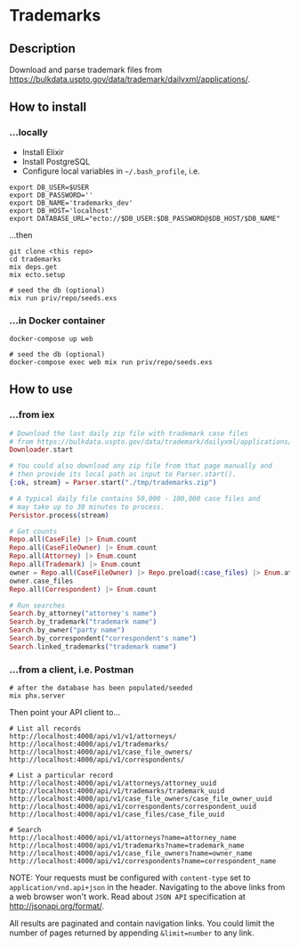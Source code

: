 # Trademarks

## Description

Download and parse trademark files from https://bulkdata.uspto.gov/data/trademark/dailyxml/applications/.

## How to install

### ...locally

- Install Elixir
- Install PostgreSQL
- Configure local variables in `~/.bash_profile`, i.e.
```
export DB_USER=$USER
export DB_PASSWORD=''
export DB_NAME='trademarks_dev'
export DB_HOST='localhost'
export DATABASE_URL="ecto://$DB_USER:$DB_PASSWORD@$DB_HOST/$DB_NAME"
```

...then

```
git clone <this repo>
cd trademarks
mix deps.get
mix ecto.setup

# seed the db (optional)
mix run priv/repo/seeds.exs
```

### ...in Docker container

```
docker-compose up web

# seed the db (optional)
docker-compose exec web mix run priv/repo/seeds.exs
```


## How to use

### ...from iex

```elixir
# Download the last daily zip file with trademark case files
# from https://bulkdata.uspto.gov/data/trademark/dailyxml/applications/
Downloader.start

# You could also download any zip file from that page manually and
# then provide its local path as input to Parser.start().
{:ok, stream} = Parser.start("./tmp/trademarks.zip")

# A typical daily file contains 50,000 - 100,000 case files and
# may take up to 30 minutes to process.
Persistor.process(stream)

# Get counts
Repo.all(CaseFile) |> Enum.count
Repo.all(CaseFileOwner) |> Enum.count
Repo.all(Attorney) |> Enum.count
Repo.all(Trademark) |> Enum.count
owner = Repo.all(CaseFileOwner) |> Repo.preload(:case_files) |> Enum.at(0)
owner.case_files
Repo.all(Correspondent) |> Enum.count

# Run searches
Search.by_attorney("attorney's name")
Search.by_trademark("trademark name")
Search.by_owner("party name")
Search.by_correspondent("correspondent's name")
Search.linked_trademarks("trademark name")
```

### ...from a client, i.e. Postman

```
# after the database has been populated/seeded
mix phx.server
```

Then point your API client to...

```
# List all records
http://localhost:4000/api/v1/v1/attorneys/
http://localhost:4000/api/v1/trademarks/
http://localhost:4000/api/v1/case_file_owners/
http://localhost:4000/api/v1/correspondents/

# List a particular record
http://localhost:4000/api/v1/attorneys/attorney_uuid
http://localhost:4000/api/v1/trademarks/trademark_uuid
http://localhost:4000/api/v1/case_file_owners/case_file_owner_uuid
http://localhost:4000/api/v1/correspondents/correspondent_uuid
http://localhost:4000/api/v1/case_files/case_file_uuid

# Search
http://localhost:4000/api/v1/attorneys?name=attorney_name
http://localhost:4000/api/v1/trademarks?name=trademark_name
http://localhost:4000/api/v1/case_file_owners?name=owner_name
http://localhost:4000/api/v1/correspondents?name=correspondent_name
```

NOTE: Your requests must be configured with `content-type` set to `application/vnd.api+json` in the header. Navigating to the above links from a web browser won't work. Read about `JSON API` specification at http://jsonapi.org/format/.


All results are paginated and contain navigation links. You could limit the number of pages returned by appending `&limit=number` to any link.

